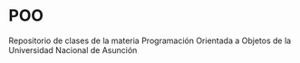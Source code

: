 # POO
Repositorio de clases de la materia Programación Orientada a Objetos de la Universidad Nacional de Asunción
